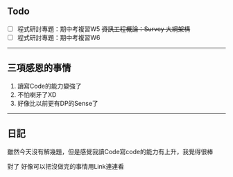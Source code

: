 ## Todo
- [ ] 程式研討專題：期中考複習W5
~~資訊工程概論：Survey 大綱架構~~
- [ ] 程式研討專題：期中考複習W6

---
## 三項感恩的事情
1. 讀寫Code的能力變強了
2. 不怕喇牙了XD
3. 好像比以前更有DP的Sense了


---
## 日記
雖然今天沒有解幾題，但是感覺我讀Code寫code的能力有上升，我覺得很棒

對了 好像可以把沒做完的事情用Link連連看